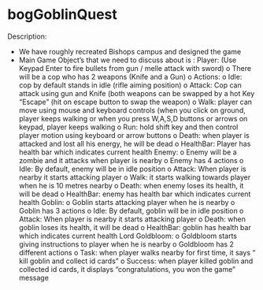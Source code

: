 # bogGoblinQuest

 
Description:
- We have roughly recreated Bishops campus and designed the game
- Main Game Object’s that we need to discuss about is :
Player: (Use Keypad Enter to fire bullets from gun / melle attack with sword)
o There will be a cop who has 2 weapons (Knife and a Gun)
o Actions:
o Idle: cop by default stands in idle (rifle aiming position)
o Attack: Cop can attack using gun and Knife (both weapons can be swapped by a hot Key “Escape” (hit on
escape button to swap the weapon)
o Walk: player can move using mouse and keyboard controls (when you click on ground, player keeps
walking or when you press W,A,S,D buttons or arrows on keypad, player keeps walking
o Run: hold shift key and then control player motion using keyboard or arrow buttons
o Death: when player is attacked and lost all his energy, he will be dead
o HealthBar: Player has health bar which indicates current health
Enemy:
o Enemy will be a zombie and it attacks when player is nearby
o Enemy has 4 actions
o Idle: By default, enemy will be in idle position
o Attack: When player is nearby it starts attacking player
o Walk: it starts walking towards player when he is 10 metres nearby
o Death: when enemy loses its health, it will be dead
o HealthBar: enemy has health bar which indicates current health
Goblin:
o Goblin starts attacking player when he is nearby
o Goblin has 3 actions
o Idle: By default, goblin will be in idle position
o Attack: When player is nearby it starts attacking player
o Death: when goblin loses its health, it will be dead
o HealthBar: goblin has health bar which indicates current health
Lord Goldbloom:
o Goldbloom starts giving instructions to player when he is nearby
o Goldbloom has 2 different actions
o Task: when player walks nearby for first time, it says “ kill goblin and collect id cards”
o Success: when player killed goblin and collected id cards, it displays “congratulations, you won the
game” message
